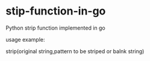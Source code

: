 stip-function-in-go
===================

Python strip function implemented in go

usage example:

strip(original string,pattern to be striped or balnk string)
